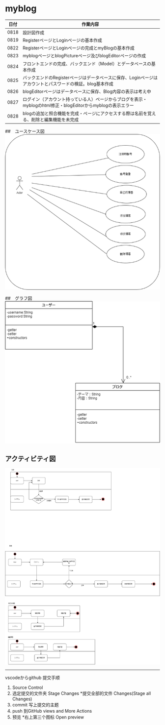 # myblog
|日付|作業内容|
|--|--|
|0818|設計図作成|
|0819|RegisterページとLoginページの基本作成|
|0822|RegisterページとLoginページの完成とmyBlogの基本作成|
|0823|myblogページとblogPictureページ及びblogEditorページの作成|
|0824|フロントエンドの完成、バックエンド（Model）とデータベースの基本作成|
|0825|バックエンドのRegisterページはデータベースに保存、Loginページはアカウントとパスワードの検証。blog基本作成|
|0826|blogEditorページはデータベースに保存、Blog内容の表示は考え中|
|0827|ログイン（アカウント持っている人）ページからブログを表示・myblogのhtml修正・blogEditorからmyblogの表示エラー|
|0828|blogの追加と照合機能を完成・ページにアクセスする際は名前を覚える、削除と編集機能を未完成|




##　ユースケース図
![ユースケース](drawio/usecase.png)

##　グラフ図
![グラフ](drawio/graph.png)


## アクティビティ図
![アクティビティ](drawio/activities.png)





***
vscodeからgithub 提交手顺
1. Source Control 
2. 选定提交的文件夹 Stage Changes  *提交全部的文件 Changes(Stage all Changes)
3. commit 写上提交的主题
4. push 到GitHub  views and More Actions
5. 预览 *右上第三个图标 Open preview












